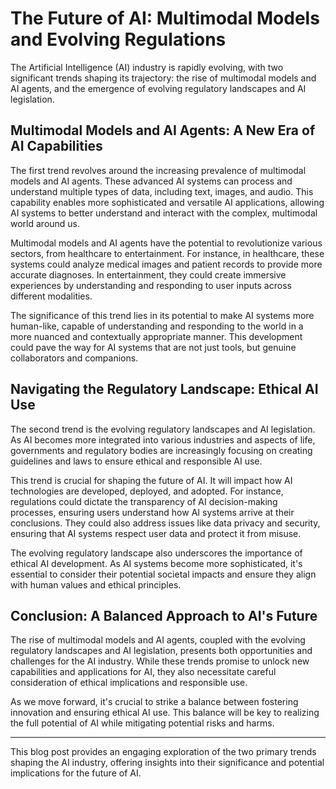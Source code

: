 # The Future of AI: Multimodal Models and Evolving Regulations

The Artificial Intelligence (AI) industry is rapidly evolving, with two significant trends shaping its trajectory: the rise of multimodal models and AI agents, and the emergence of evolving regulatory landscapes and AI legislation.

## Multimodal Models and AI Agents: A New Era of AI Capabilities

The first trend revolves around the increasing prevalence of multimodal models and AI agents. These advanced AI systems can process and understand multiple types of data, including text, images, and audio. This capability enables more sophisticated and versatile AI applications, allowing AI systems to better understand and interact with the complex, multimodal world around us.

Multimodal models and AI agents have the potential to revolutionize various sectors, from healthcare to entertainment. For instance, in healthcare, these systems could analyze medical images and patient records to provide more accurate diagnoses. In entertainment, they could create immersive experiences by understanding and responding to user inputs across different modalities.

The significance of this trend lies in its potential to make AI systems more human-like, capable of understanding and responding to the world in a more nuanced and contextually appropriate manner. This development could pave the way for AI systems that are not just tools, but genuine collaborators and companions.

## Navigating the Regulatory Landscape: Ethical AI Use

The second trend is the evolving regulatory landscapes and AI legislation. As AI becomes more integrated into various industries and aspects of life, governments and regulatory bodies are increasingly focusing on creating guidelines and laws to ensure ethical and responsible AI use.

This trend is crucial for shaping the future of AI. It will impact how AI technologies are developed, deployed, and adopted. For instance, regulations could dictate the transparency of AI decision-making processes, ensuring users understand how AI systems arrive at their conclusions. They could also address issues like data privacy and security, ensuring that AI systems respect user data and protect it from misuse.

The evolving regulatory landscape also underscores the importance of ethical AI development. As AI systems become more sophisticated, it's essential to consider their potential societal impacts and ensure they align with human values and ethical principles.

## Conclusion: A Balanced Approach to AI's Future

The rise of multimodal models and AI agents, coupled with the evolving regulatory landscapes and AI legislation, presents both opportunities and challenges for the AI industry. While these trends promise to unlock new capabilities and applications for AI, they also necessitate careful consideration of ethical implications and responsible use.

As we move forward, it's crucial to strike a balance between fostering innovation and ensuring ethical AI use. This balance will be key to realizing the full potential of AI while mitigating potential risks and harms.

---

This blog post provides an engaging exploration of the two primary trends shaping the AI industry, offering insights into their significance and potential implications for the future of AI.